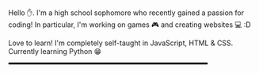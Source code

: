 
<p>Hello ✋. I'm a high school sophomore who recently gained a passion for coding! In particular, I'm working on games 🎮 and creating websites 💻 :D</p>
<p>Love to learn! I'm completely self-taught in JavaScript, HTML & CSS. Currently learning Python 😁</p>
<hr style='width:80%;text-align:center;height:4px;border-radius:4px;color:tomato;'>



<!--
**zzero10/zzero10** is a ✨ _special_ ✨ repository because its `README.md` (this file) appears on your GitHub profile.

Here are some ideas to get you started:

- 🔭 I’m currently working on ...
- 🌱 I’m currently learning ...
- 👯 I’m looking to collaborate on ...
- 🤔 I’m looking for help with ...
- 💬 Ask me about ...
- 📫 How to reach me: ...
- 😄 Pronouns: ...
- ⚡ Fun fact: ...
-->
